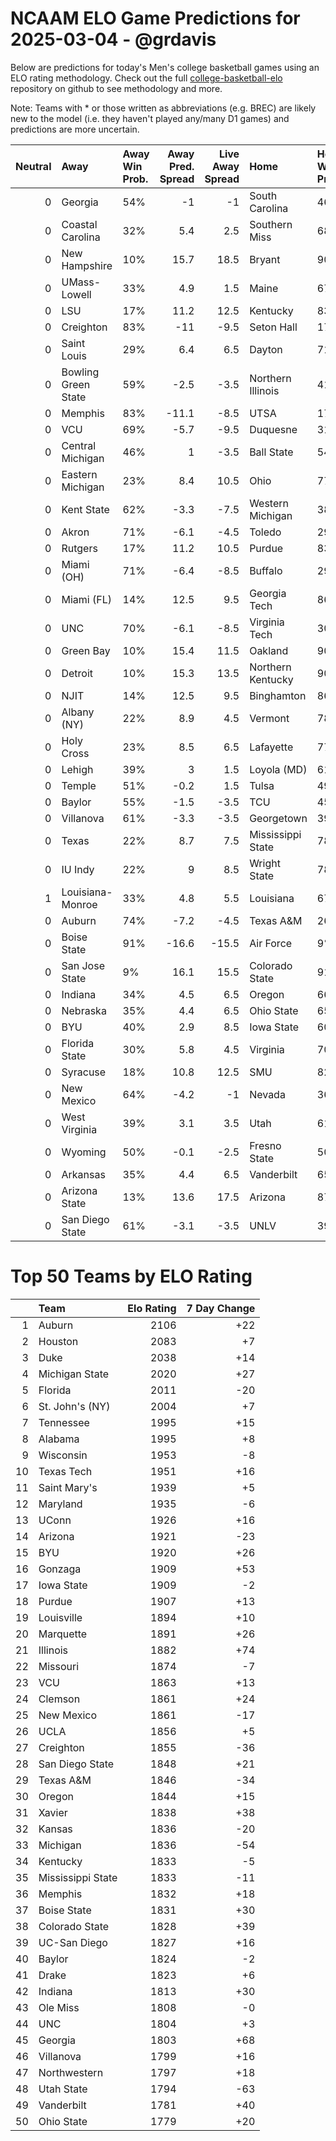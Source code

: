 # NCAAM ELO Game Predictions for 2025-03-04 - @grdavis
Below are predictions for today's Men's college basketball games using an ELO rating methodology. Check out the full [college-basketball-elo](https://github.com/grdavis/college-basketball-elo) repository on github to see methodology and more.

Note: Teams with * or those written as abbreviations (e.g. BREC) are likely new to the model (i.e. they haven't played any/many D1 games) and predictions are more uncertain.

|   Neutral | Away                | Away Win Prob.   |   Away Pred. Spread |   Live Away Spread | Home              | Home Win Prob.   |   Home Pred. Spread |
|----------:|:--------------------|:-----------------|--------------------:|-------------------:|:------------------|:-----------------|--------------------:|
|         0 | Georgia             | 54%              |                -1   |               -1   | South Carolina    | 46%              |                 1   |
|         0 | Coastal Carolina    | 32%              |                 5.4 |                2.5 | Southern Miss     | 68%              |                -5.4 |
|         0 | New Hampshire       | 10%              |                15.7 |               18.5 | Bryant            | 90%              |               -15.7 |
|         0 | UMass-Lowell        | 33%              |                 4.9 |                1.5 | Maine             | 67%              |                -4.9 |
|         0 | LSU                 | 17%              |                11.2 |               12.5 | Kentucky          | 83%              |               -11.2 |
|         0 | Creighton           | 83%              |               -11   |               -9.5 | Seton Hall        | 17%              |                11   |
|         0 | Saint Louis         | 29%              |                 6.4 |                6.5 | Dayton            | 71%              |                -6.4 |
|         0 | Bowling Green State | 59%              |                -2.5 |               -3.5 | Northern Illinois | 41%              |                 2.5 |
|         0 | Memphis             | 83%              |               -11.1 |               -8.5 | UTSA              | 17%              |                11.1 |
|         0 | VCU                 | 69%              |                -5.7 |               -9.5 | Duquesne          | 31%              |                 5.7 |
|         0 | Central Michigan    | 46%              |                 1   |               -3.5 | Ball State        | 54%              |                -1   |
|         0 | Eastern Michigan    | 23%              |                 8.4 |               10.5 | Ohio              | 77%              |                -8.4 |
|         0 | Kent State          | 62%              |                -3.3 |               -7.5 | Western Michigan  | 38%              |                 3.3 |
|         0 | Akron               | 71%              |                -6.1 |               -4.5 | Toledo            | 29%              |                 6.1 |
|         0 | Rutgers             | 17%              |                11.2 |               10.5 | Purdue            | 83%              |               -11.2 |
|         0 | Miami (OH)          | 71%              |                -6.4 |               -8.5 | Buffalo           | 29%              |                 6.4 |
|         0 | Miami (FL)          | 14%              |                12.5 |                9.5 | Georgia Tech      | 86%              |               -12.5 |
|         0 | UNC                 | 70%              |                -6.1 |               -8.5 | Virginia Tech     | 30%              |                 6.1 |
|         0 | Green Bay           | 10%              |                15.4 |               11.5 | Oakland           | 90%              |               -15.4 |
|         0 | Detroit             | 10%              |                15.3 |               13.5 | Northern Kentucky | 90%              |               -15.3 |
|         0 | NJIT                | 14%              |                12.5 |                9.5 | Binghamton        | 86%              |               -12.5 |
|         0 | Albany (NY)         | 22%              |                 8.9 |                4.5 | Vermont           | 78%              |                -8.9 |
|         0 | Holy Cross          | 23%              |                 8.5 |                6.5 | Lafayette         | 77%              |                -8.5 |
|         0 | Lehigh              | 39%              |                 3   |                1.5 | Loyola (MD)       | 61%              |                -3   |
|         0 | Temple              | 51%              |                -0.2 |                1.5 | Tulsa             | 49%              |                 0.2 |
|         0 | Baylor              | 55%              |                -1.5 |               -3.5 | TCU               | 45%              |                 1.5 |
|         0 | Villanova           | 61%              |                -3.3 |               -3.5 | Georgetown        | 39%              |                 3.3 |
|         0 | Texas               | 22%              |                 8.7 |                7.5 | Mississippi State | 78%              |                -8.7 |
|         0 | IU Indy             | 22%              |                 9   |                8.5 | Wright State      | 78%              |                -9   |
|         1 | Louisiana-Monroe    | 33%              |                 4.8 |                5.5 | Louisiana         | 67%              |                -4.8 |
|         0 | Auburn              | 74%              |                -7.2 |               -4.5 | Texas A&M         | 26%              |                 7.2 |
|         0 | Boise State         | 91%              |               -16.6 |              -15.5 | Air Force         | 9%               |                16.6 |
|         0 | San Jose State      | 9%               |                16.1 |               15.5 | Colorado State    | 91%              |               -16.1 |
|         0 | Indiana             | 34%              |                 4.5 |                6.5 | Oregon            | 66%              |                -4.5 |
|         0 | Nebraska            | 35%              |                 4.4 |                6.5 | Ohio State        | 65%              |                -4.4 |
|         0 | BYU                 | 40%              |                 2.9 |                8.5 | Iowa State        | 60%              |                -2.9 |
|         0 | Florida State       | 30%              |                 5.8 |                4.5 | Virginia          | 70%              |                -5.8 |
|         0 | Syracuse            | 18%              |                10.8 |               12.5 | SMU               | 82%              |               -10.8 |
|         0 | New Mexico          | 64%              |                -4.2 |               -1   | Nevada            | 36%              |                 4.2 |
|         0 | West Virginia       | 39%              |                 3.1 |                3.5 | Utah              | 61%              |                -3.1 |
|         0 | Wyoming             | 50%              |                -0.1 |               -2.5 | Fresno State      | 50%              |                 0.1 |
|         0 | Arkansas            | 35%              |                 4.4 |                6.5 | Vanderbilt        | 65%              |                -4.4 |
|         0 | Arizona State       | 13%              |                13.6 |               17.5 | Arizona           | 87%              |               -13.6 |
|         0 | San Diego State     | 61%              |                -3.1 |               -3.5 | UNLV              | 39%              |                 3.1 |

# Top 50 Teams by ELO Rating
|    | Team              |   Elo Rating |   7 Day Change |
|---:|:------------------|-------------:|---------------:|
|  1 | Auburn            |         2106 |            +22 |
|  2 | Houston           |         2083 |             +7 |
|  3 | Duke              |         2038 |            +14 |
|  4 | Michigan State    |         2020 |            +27 |
|  5 | Florida           |         2011 |            -20 |
|  6 | St. John's (NY)   |         2004 |             +7 |
|  7 | Tennessee         |         1995 |            +15 |
|  8 | Alabama           |         1995 |             +8 |
|  9 | Wisconsin         |         1953 |             -8 |
| 10 | Texas Tech        |         1951 |            +16 |
| 11 | Saint Mary's      |         1939 |             +5 |
| 12 | Maryland          |         1935 |             -6 |
| 13 | UConn             |         1926 |            +16 |
| 14 | Arizona           |         1921 |            -23 |
| 15 | BYU               |         1920 |            +26 |
| 16 | Gonzaga           |         1909 |            +53 |
| 17 | Iowa State        |         1909 |             -2 |
| 18 | Purdue            |         1907 |            +13 |
| 19 | Louisville        |         1894 |            +10 |
| 20 | Marquette         |         1891 |            +26 |
| 21 | Illinois          |         1882 |            +74 |
| 22 | Missouri          |         1874 |             -7 |
| 23 | VCU               |         1863 |            +13 |
| 24 | Clemson           |         1861 |            +24 |
| 25 | New Mexico        |         1861 |            -17 |
| 26 | UCLA              |         1856 |             +5 |
| 27 | Creighton         |         1855 |            -36 |
| 28 | San Diego State   |         1848 |            +21 |
| 29 | Texas A&M         |         1846 |            -34 |
| 30 | Oregon            |         1844 |            +15 |
| 31 | Xavier            |         1838 |            +38 |
| 32 | Kansas            |         1836 |            -20 |
| 33 | Michigan          |         1836 |            -54 |
| 34 | Kentucky          |         1833 |             -5 |
| 35 | Mississippi State |         1833 |            -11 |
| 36 | Memphis           |         1832 |            +18 |
| 37 | Boise State       |         1831 |            +30 |
| 38 | Colorado State    |         1828 |            +39 |
| 39 | UC-San Diego      |         1827 |            +16 |
| 40 | Baylor            |         1824 |             -2 |
| 41 | Drake             |         1823 |             +6 |
| 42 | Indiana           |         1813 |            +30 |
| 43 | Ole Miss          |         1808 |             -0 |
| 44 | UNC               |         1804 |             +3 |
| 45 | Georgia           |         1803 |            +68 |
| 46 | Villanova         |         1799 |            +16 |
| 47 | Northwestern      |         1797 |            +18 |
| 48 | Utah State        |         1794 |            -63 |
| 49 | Vanderbilt        |         1781 |            +40 |
| 50 | Ohio State        |         1779 |            +20 |